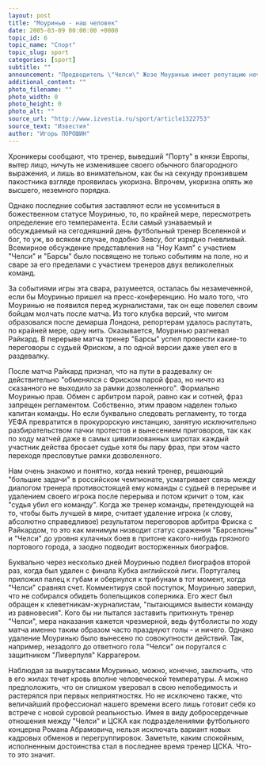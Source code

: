 ```yaml
---
layout: post
title: "Моуринью - наш человек"
date: 2005-03-09 00:00:00 +0000
topic_id: 6
topic_name: "Спорт"
topic_slug: sport
categories: [sport]
subtitle: ""
announcement: "Предводитель \"Челси\" Жозе Моуринью имеет репутацию нечеловечески хладнокровного господина. В качестве иллюстрации, подтверждающей поистине внеземную природу гения португальца, его биографы, как правило, приводят эпизод, датированный осенью прошлого года. Тогда перед матчем Лиги чемпионов \"Челси\" &mdash; \"Порту\" Моуринью, движимый благородными порывами, подошел к трибуне, на которой расположились болельщики португальской команды, но вместе с аплодисментами и рукопожатиями получил смачный плевок."
additional_content: ""
photo_filename: ""
photo_width: 0
photo_height: 0
photo_alt: ""
source_url: "http://www.izvestia.ru/sport/article1322753"
source_text: "Известия"
author: "Игорь ПОРОШИН"
---
```

Хроникеры сообщают, что тренер, выведший "Порту" в князи Европы, вытер лицо, ничуть не изменившее своего обычного благородного выражения, и лишь во внимательном, как бы на секунду пронзившем пакостника взгляде проявилась укоризна. Впрочем, укоризна опять же высшего, неземного порядка.

Однако последние события заставляют если не усомниться в божественном статусе Моуринью, то, по крайней мере, пересмотреть определение его темперамента. Если самый узнаваемый и обсуждаемый на сегодняшний день футбольный тренер Вселенной и бог, то уж, во всяком случае, подобно Зевсу, бог изрядно гневливый. Всемирное обсуждение представления на "Ноу Камп" с участием "Челси" и "Барсы" было посвящено не только событиям на поле, но и сваре за его пределами с участием тренеров двух великолепных команд.

За событиями игры эта свара, разумеется, осталась бы незамеченной, если бы Моуринью пришел на пресс-конференцию. Но мало того, что Моуринью не появился перед журналистами, так он еще повелел своим бойцам молчать после матча. Из того клубка версий, что мигом образовался после демарша Лондона, репортерам удалось распутать, по крайней мере, одну нить. Оказывается, Моуринью разгневал Райкард. В перерыве матча тренер "Барсы" успел провести какие-то переговоры с судьей Фриском, а по одной версии даже увел его в раздевалку.

После матча Райкард признал, что на пути в раздевалку он действительно "обменялся с Фриском парой фраз, но ничто из сказанного не выходило за рамки дозволенного". Формально Моуринью прав. Обмен с арбитром парой, равно как и сотней, фраз запрещен регламентом. Собственно, этим правом наделен только капитан команды. Но если буквально следовать регламенту, то тогда УЕФА превратится в прокурорскую инстанцию, занятую исключительно разбирательством пачки протестов и вынесением приговоров, так как по ходу матчей даже в самых цивилизованных широтах каждый участник действа бросает судье хотя бы пару фраз, при этом часто переходя пресловутые рамки дозволенного.

Нам очень знакомо и понятно, когда некий тренер, решающий "большие задачи" в российском чемпионате, усматривает связь между диалогом тренера противостоящей ему команды с судьей в перерыве и удалением своего игрока после перерыва и потом кричит о том, как "судья убил его команду". Когда же тренер команды, претендующей на то, чтобы быть лучшей в мире, считает удаление игрока (к слову, абсолютно справедливое) результатом переговоров арбитра Фриска с Райкардом, то это как минимум низводит статус сражения "Барселоны" и "Челси" до уровня кулачных боев в притоне какого-нибудь грязного портового города, а заодно подводит восторженных биографов.

Буквально через несколько дней Моуринью подвел биографов второй раз, когда был удален с финала Кубка английской лиги. Португалец приложил палец к губам и обернулся к трибунам в тот момент, когда "Челси" сравнял счет. Комментируя свой поступок, Моуринью заверил, что не собирался обидеть болельщиков соперника. Его жест был обращен к клеветникам-журналистам, "пытающимся вывести команду из равновесия". Кого бы ни пытался заставить притихнуть тренер "Челси", мера наказания кажется чрезмерной, ведь футболисты по ходу матча именно таким образом часто празднуют голы - и ничего. Однако удаление Моуринью было вынесено по совокупности действий. Так, например, незадолго до ответного гола "Челси" он поругался с защитником "Ливерпуля" Каррагером.

Наблюдая за выкрутасами Моуринью, можно, конечно, заключить, что в его жилах течет кровь вполне человеческой температуры. А можно предположить, что он слишком уверовал в свою непобедимость и растерялся при первых неприятностях. Но не исключено также, что величайший профессионал нашего времени всего лишь готовит себя ко встрече с новой суровой реальностью. Имея в виду добросердечные отношения между "Челси" и ЦСКА как подразделениями футбольного концерна Романа Абрамовича, нельзя исключать вариант новых кадровых обменов и перегруппировок. Заметьте, каким спокойным, исполненным достоинства стал в последнее время тренер ЦСКА. Что-то это значит.
